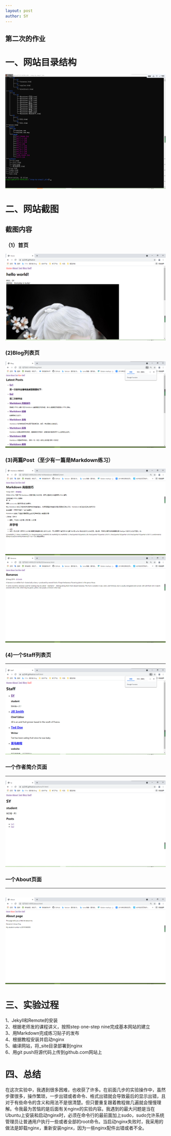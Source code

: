 ```yaml
---
layout: post
author: SY
---
```

第二次的作业
-------

# 一、网站目录结构
![structure1](/assets/image/ex2_1.jpg)

# 二、网站截图
## 截图内容
### （1）首页
![home](/assets/image/home_image.jpg)
### (2)Blog列表页
![Blog](/assets/image/ex2_2.jpg)
### (3)两篇Post（至少有一篇是Markdown练习）
![Post1](/assets/image/ex2_3.1.jpg)
![Post2](/assets/image/ex2_3.2.jpg)
### (4)一个Staff列表页
-------
![Staff1](/assets/image/ex2_4.1.jpg)
### 一个作者简介页面
--------
![Staff2](/assets/image/ex2_4.2.jpg)
### 一个About页面
-------
![Staff3](/assets/image/ex2_4.3.jpg)
-------
# 三、实验过程
1、Jekyll和Remote的安装<br>
2、根据老师发的课程讲义，按照step one-step nine完成基本网站的建立<br>
3、用Markdown完成练习贴子的发布<br>
4、根据教程安装并启动nginx<br>
5、编译网站，将_site目录部署到nginx<br>
6、用git push将源代码上传到github.com网站上<br>

# 四、总结
在这次实验中，我遇到很多困难，也收获了许多。在前面几步的实验操作中，虽然步骤很多，操作繁琐，一步出错或者命令、格式出错就会导致最后的显示出错，且对于有些命令的含义和用法不是很清楚。但只要重复跟着教程做几遍就会慢慢理解。令我最为苦恼的是后面有关nginx的实验内容。我遇到的最大问题是当在Ubuntu上安装和启动nginx时，必须在命令行的最前面加上sudo，sudo允许系统管理员让普通用户执行一些或者全部的root命令。当启动nginx失败时，我采用的做法是卸载nginx，重新安装nginx，因为一些nginx配件出错或者不全。
